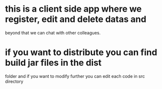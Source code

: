 # this is a client side app where we register, edit and delete datas and 
beyond that we can chat with other colleagues.


# if you want to distribute you can find build jar files in the dist 
folder and if you want to modify further you can edit each code in src 
directory



